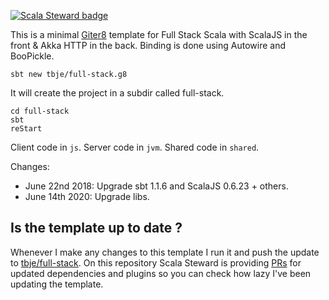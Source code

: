 [![Scala Steward badge](https://img.shields.io/badge/Scala_Steward-helping-blue.svg?style=flat&logo=data:image/png;base64,iVBORw0KGgoAAAANSUhEUgAAAA4AAAAQCAMAAAARSr4IAAAAVFBMVEUAAACHjojlOy5NWlrKzcYRKjGFjIbp293YycuLa3pYY2LSqql4f3pCUFTgSjNodYRmcXUsPD/NTTbjRS+2jomhgnzNc223cGvZS0HaSD0XLjbaSjElhIr+AAAAAXRSTlMAQObYZgAAAHlJREFUCNdNyosOwyAIhWHAQS1Vt7a77/3fcxxdmv0xwmckutAR1nkm4ggbyEcg/wWmlGLDAA3oL50xi6fk5ffZ3E2E3QfZDCcCN2YtbEWZt+Drc6u6rlqv7Uk0LdKqqr5rk2UCRXOk0vmQKGfc94nOJyQjouF9H/wCc9gECEYfONoAAAAASUVORK5CYII=)](https://scala-steward.org)

This is a minimal [Giter8][g8] template for Full Stack Scala with ScalaJS in the front & Akka HTTP in the back. Binding is done using Autowire and BooPickle.

```
sbt new tbje/full-stack.g8
```

It will create the project in a subdir called full-stack.

```
cd full-stack
sbt
reStart
```

Client code in `js`.
Server code in `jvm`.
Shared code in `shared`.

[g8]: http://www.foundweekends.org/giter8/

Changes:
- June 22nd 2018: Upgrade sbt 1.1.6 and ScalaJS 0.6.23 + others.
- June 14th 2020: Upgrade libs.

## Is the template up to date ?
Whenever I make any changes to this template I run it and push the update to [tbje/full-stack](https://github.com/tbje/full-stack).
On this repository Scala Steward is providing [PRs](https://github.com/tbje/full-stack/pulls) for updated dependencies and plugins so you can check how lazy I've been updating
the template.
